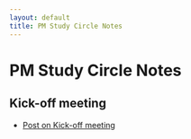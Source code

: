 ```yaml
---
layout: default
title: PM Study Circle Notes
---
```

# PM Study Circle Notes

## Kick-off meeting

- [Post on Kick-off meeting](http://pmstudycircle.com/2016/03/what-is-a-project-kick-off-meeting/)


